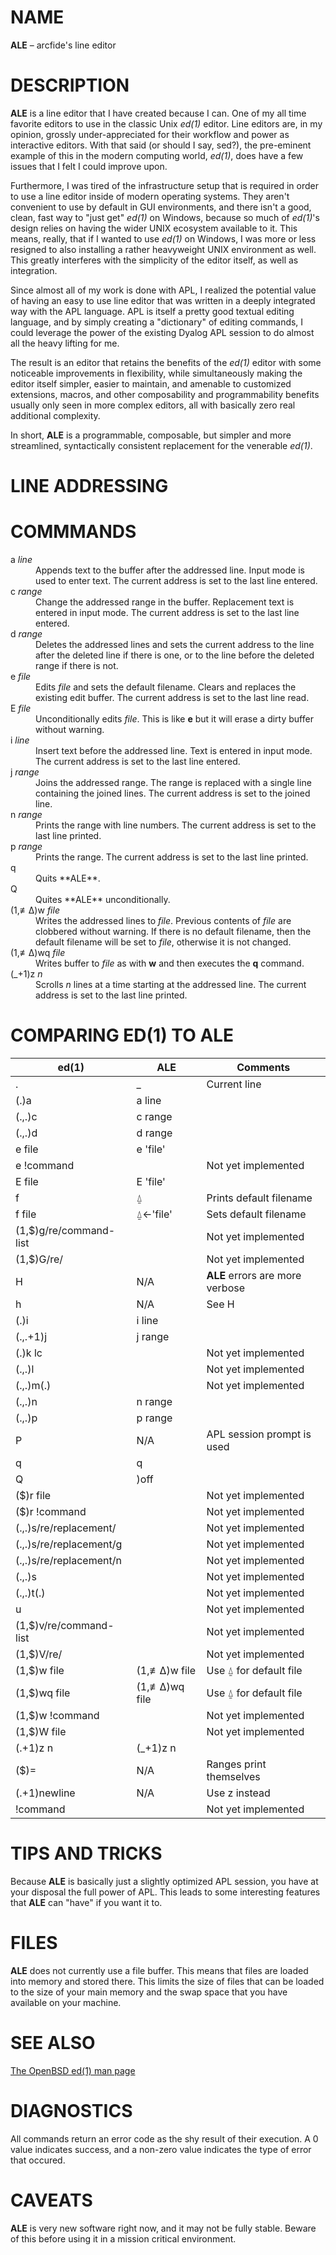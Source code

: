 ﻿# NAME

**ALE** &#8211; arcfide's line editor

# DESCRIPTION

**ALE** is a line editor that I have created because I can. One of my all time
favorite editors to use in the classic Unix *ed(1)* editor. Line editors are,
in my opinion, grossly under-appreciated for their workflow and power as
interactive editors. With that said (or should I say, sed?), the pre-eminent
example of this in the modern computing world, *ed(1)*, does have a few issues
that I felt I could improve upon.

Furthermore, I was tired of the infrastructure setup that is required in order
to use a line editor inside of modern operating systems. They aren't convenient
to use by default in GUI environments, and there isn't a good, clean, fast way
to "just get" *ed(1)* on Windows, because so much of *ed(1)*'s design relies on
having the wider UNIX ecosystem available to it. This means, really, that if I
wanted to use *ed(1)* on Windows, I was more or less resigned to also installing
a rather heavyweight UNIX environment as well. This greatly interferes with the
simplicity of the editor itself, as well as integration.

Since almost all of my work is done with APL, I realized the potential value of
having an easy to use line editor that was written in a deeply integrated way
with the APL language. APL is itself a pretty good textual editing language, and
by simply creating a "dictionary" of editing commands, I could leverage the
power of the existing Dyalog APL session to do almost all the heavy lifting for
me. 

The result is an editor that retains the benefits of the *ed(1)* editor with
some noticeable improvements in flexibility, while simultaneously making the
editor itself simpler, easier to maintain, and amenable to customized
extensions, macros, and other composability and programmability benefits
usually only seen in more complex editors, all with basically zero real
additional complexity. 

In short, **ALE** is a programmable, composable, but simpler and more
streamlined, syntactically consistent replacement for the venerable
*ed(1)*. 

# LINE ADDRESSING

# COMMMANDS

<dl>
  <dt>a <em>line</em></dt>
  <dd>Appends text to the buffer after the addressed line. Input mode is used 
  to enter text. The current address is set to the last line entered.</dd>

  <dt>c <em>range</em></dt>
  <dd>Change the addressed range in the buffer. Replacement text is entered
  in input mode. The current address is set to the last line entered.</dd>

  <dt>d <em>range</em></dt>
  <dd>Deletes the addressed lines and sets the current address to the line 
  after the deleted line if there is one, or to the line before the deleted 
  range if there is not.</dd>

  <dt>e <em>file</em></dt>
  <dd>Edits <em>file</em> and sets the default filename. Clears and replaces 
  the existing edit buffer. The current address is set to the last line read.
  </dd>

  <dt>E <em>file</em></dt>
  <dd>Unconditionally edits <em>file</em>. This is like <strong>e</strong> but 
  it will erase a dirty buffer without warning.</dd>

  <dt>i <em>line</em></dt>
  <dd>Insert text before the addressed line. Text is entered in input mode.
  The current address is set to the last line entered.</dd>

  <dt>j <em>range</em></dt>
  <dd>Joins the addressed range. The range is replaced with a single line
  containing the joined lines. The current address is set to the joined
  line.</dd>

  <dt>n <em>range</em></dt>
  <dd>Prints the range with line numbers. The current address is set to the 
  last line printed.</dd>

  <dt>p <em>range</em></dt>
  <dd>Prints the range. The current address is set to the last line printed.</dd>

  <dt>q</dt>
  <dd>Quits **ALE**.</dd>

  <dt>Q</dt>
  <dd>Quites **ALE** unconditionally.</dd>

  <dt>(1,≢∆)w <em>file</em></dt>
  <dd>Writes the addressed lines to <em>file</em>. Previous contents of 
  <em>file</em> are clobbered without warning. If there is no default filename, 
  then the default filename will be set to <em>file</em>, otherwise it is not 
  changed.</dd>

  <dt>(1,≢∆)wq <em>file</em></dt>
  <dd>Writes buffer to <em>file</em> as with <strong>w</strong> and then executes
  the <strong>q</strong> command.</dd>

  <dt>(_+1)z <em>n</em></dt>
  <dd>Scrolls <em>n</em> lines at a time starting at the addressed line. 
  The current address is set to the last line printed.</dd>
</dl>

# COMPARING ED(1) TO ALE

| ed(1)                   | ALE           | Comments
| ----------------------- | ------------- | --------
| .                       | _             | Current line
| (.)a                    | a line        | 
| (.,.)c                  | c range       | 
| (.,.)d                  | d range       | 
| e file                  | e 'file'      | 
| e !command              |               | Not yet implemented
| E file                  | E 'file'      |
| f                       | ⍙             | Prints default filename
| f file                  | ⍙←'file'      | Sets default filename
| (1,$)g/re/command-list  |               | Not yet implemented
| (1,$)G/re/              |               | Not yet implemented
| H                       | N/A           | **ALE** errors are more verbose
| h                       | N/A           | See H
| (.)i                    | i line        | 
| (.,.+1)j                | j range       | 
| (.)k lc                 |               | Not yet implemented
| (.,.)l                  |               | Not yet implemented
| (.,.)m(.)               |               | Not yet implemented
| (.,.)n                  | n range       | 
| (.,.)p                  | p range       | 
| P                       | N/A           | APL session prompt is used
| q                       | q             | 
| Q                       | )off          | 
| ($)r file               |               | Not yet implemented
| ($)r !command           |               | Not yet implemented
| (.,.)s/re/replacement/  |               | Not yet implemented
| (.,.)s/re/replacement/g |               | Not yet implemented
| (.,.)s/re/replacement/n |               | Not yet implemented
| (.,.)s                  |               | Not yet implemented
| (.,.)t(.)               |               | Not yet implemented
| u                       |               | Not yet implemented
| (1,$)v/re/command-list  |               | Not yet implemented
| (1,$)V/re/              |               | Not yet implemented
| (1,$)w file             | (1,≢∆)w file  | Use ⍙ for default file
| (1,$)wq file            | (1,≢∆)wq file | Use ⍙ for default file
| (1,$)w !command         |               | Not yet implemented
| (1,$)W file             |               | Not yet implemented
| (.+1)z n                | (_+1)z n      | 
| ($)=                    | N/A           | Ranges print themselves
| (.+1)newline            | N/A           | Use z instead
| !command                |               | Not yet implemented

# TIPS AND TRICKS

Because **ALE** is basically just a slightly optimized APL session, you have 
at your disposal the full power of APL. This leads to some interesting features 
that **ALE** can "have" if you want it to.

# FILES

**ALE** does not currently use a file buffer. This means that files are loaded
into memory and stored there. This limits the size of files that can be loaded 
to the size of your main memory and the swap space that you have available on 
your machine. 

# SEE ALSO

[The OpenBSD ed(1) man page](https://man.openbsd.org/ed)

# DIAGNOSTICS

All commands return an error code as the shy result of their execution. A 0 
value indicates success, and a non-zero value indicates the type of error that 
occured. 

# CAVEATS

**ALE** is very new software right now, and it may not be fully stable. Beware 
of this before using it in a mission critical environment. 
